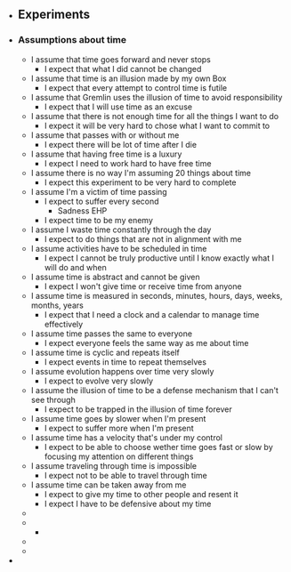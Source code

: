 - ## Experiments
- ### Assumptions about time
	- I assume that time goes forward and never stops
		- I expect that what I did cannot be changed
	- I assume that time is an illusion made by my own Box
		- I expect that every attempt to control time is futile
	- I assume that Gremlin uses the illusion of time to avoid responsibility
		- I expect that I will use time as an excuse
	- I assume that there is not enough time for all the things I want to do
		- I expect it will be very hard to chose what I want to commit to
	- I assume that passes with or without me
		- I expect there will be lot of time after I die
	- I assume that having free time is a luxury
		- I expect I need to work hard to have free time
	- I assume there is no way I'm assuming 20 things about time
		- I expect this experiment to be very hard to complete
	- I assume I'm a victim of time passing
		- I expect to suffer every second
			- Sadness EHP
		- I expect time to be my enemy
	- I assume I waste time constantly through the day
		- I expect to do things that are not in alignment with me
	- I assume activities have to be scheduled in time
		- I expect I cannot be truly productive until I know exactly what I will do and when
	- I assume time is abstract and cannot be given
		- I expect I won't give time or receive time from anyone
	- I assume time is measured in seconds, minutes, hours, days, weeks, months, years
		- I expect that I need a clock and a calendar to manage time effectively
	- I assume time passes the same to everyone
		- I expect everyone feels the same way as me about time
	- I assume time is cyclic and repeats itself
		- I expect events in time to repeat themselves
	- I assume evolution happens over time very slowly
		- I expect to evolve very slowly
	- I assume the illusion of time to be a defense mechanism that I can't see through
		- I expect to be trapped in the illusion of time forever
	- I assume time goes by slower when I'm present
		- I expect to suffer more when I'm present
	- I assume time has a velocity that's under my control
		- I expect to be able to choose wether time goes fast or slow by focusing my attention on different things
	- I assume traveling through time is impossible
		- I expect not to be able to travel through time
	- I assume time can be taken away from me
		- I expect to give my time to other people and resent it
		- I expect I have to be defensive about my time
	-
	-
		-
	-
	-
-